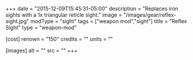 +++
date = "2015-12-09T15:45:31-05:00"
description = "Replaces iron sights with a 1x triangular reticle sight."
image = "/images/gear/reflex-sight.jpg"
modType = "sight"
tags = ["weapon mod","sight"]
title = "Reflex Sight"
type = "weapon-mod"

[cost]
  renown = "150"
  credits = ""
  units = ""

[images]
  alt = ""
  src = ""
+++
